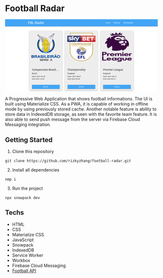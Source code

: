 # Football Radar

![Football Radar Screenshot](football-radar.png)

A Progressive Web Application that shows football informations. The UI is built using Materialize CSS. As a PWA, it is capable of working in offline mode by using previously stored cache. Another notable feature is ability to store data in IndexedDB storage, as seen with the favorite team feature. It is also able to send push message from the server via Firebase Cloud Messaging integration.

## Getting Started
1. Clone this repository  
```
git clone https://github.com/rizkyzhang/football-radar.git
```
2. Install all dependencies
```
nmp i
```
3. Run the project
```
npx snowpack dev
```
## Techs
- HTML 
- CSS 
- Materialize CSS 
- JavaScript
- Snowpack
- IndexedDB 
- Service Worker 
- Workbox 
- Firebase Cloud Messaging
- [Football API](https://www.football-data.org/)
